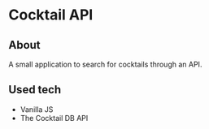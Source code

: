 # Cocktail API


## About
A small application to search for cocktails through an API.

## Used tech
- Vanilla JS
- The Cocktail DB API
